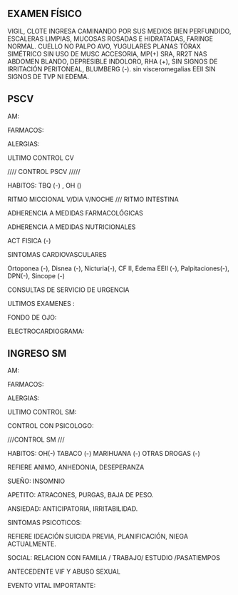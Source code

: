 ## EXAMEN FÍSICO 

VIGIL, CLOTE
INGRESA CAMINANDO POR SUS MEDIOS
BIEN PERFUNDIDO, ESCALERAS LIMPIAS, MUCOSAS ROSADAS E HIDRATADAS, FARINGE NORMAL. 
CUELLO NO PALPO AVO, YUGULARES PLANAS
TÓRAX SIMÉTRICO SIN USO DE MUSC ACCESORIA, MP(+) SRA, 
RR2T NAS
ABDOMEN BLANDO, DEPRESIBLE INDOLORO, RHA (+), SIN SIGNOS DE IRRITACIÓN PERITONEAL, BLUMBERG (-). sin visceromegalias 
EEII SIN SIGNOS DE TVP NI EDEMA.



## PSCV 

AM: 

FARMACOS: 

ALERGIAS: 

ULTIMO CONTROL CV 


//// CONTROL PSCV /////
 
HABITOS: TBQ (-) , OH () 

RITMO MICCIONAL V/DIA  V/NOCHE  /// RITMO INTESTINA 

ADHERENCIA A MEDIDAS FARMACOLÓGICAS

ADHERENCIA A MEDIDAS NUTRICIONALES 

ACT FISICA (-) 

SINTOMAS CARDIOVASCULARES 

Ortoponea (-), Disnea (-), Nicturia(-), CF II, Edema EEII (-), Palpitaciones(-), DPN(-), Sincope (-)

CONSULTAS DE SERVICIO DE URGENCIA

ULTIMOS EXAMENES :

FONDO DE OJO: 

ELECTROCARDIOGRAMA:
 
 
## INGRESO SM 

AM: 

FARMACOS: 

ALERGIAS: 

ULTIMO CONTROL SM: 

CONTROL CON PSICOLOGO: 

///CONTROL SM ///

HABITOS: OH(-) TABACO (-) MARIHUANA (-) OTRAS DROGAS (-) 

REFIERE   ANIMO, ANHEDONIA, DESEPERANZA 

SUEÑO: INSOMNIO

APETITO: ATRACONES,  PURGAS,  BAJA DE PESO.

ANSIEDAD:  ANTICIPATORIA, IRRITABILIDAD. 

SINTOMAS PSICOTICOS: 

REFIERE IDEACIÓN SUICIDA PREVIA,  PLANIFICACIÓN, NIEGA ACTUALMENTE. 

SOCIAL:  RELACION CON FAMILIA / TRABAJO/ ESTUDIO /PASATIEMPOS 


ANTECEDENTE VIF Y ABUSO SEXUAL

EVENTO VITAL IMPORTANTE: 



